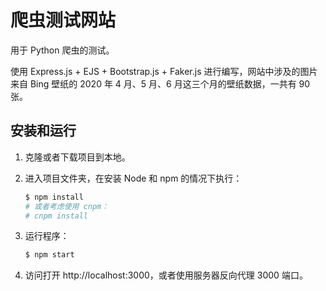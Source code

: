 # 爬虫测试网站

用于 Python 爬虫的测试。

使用 Express.js + EJS + Bootstrap.js + Faker.js 进行编写，网站中涉及的图片来自 Bing 壁纸的 2020 年 4 月、5 月、6 月这三个月的壁纸数据，一共有 90 张。

## 安装和运行

1. 克隆或者下载项目到本地。

2. 进入项目文件夹，在安装 Node 和 npm 的情况下执行：

    ```bash
   $ npm install
   # 或者考虑使用 cnpm：
   # cnpm install 
   ```

3. 运行程序：

    ```bash
    $ npm start
    ```

4. 访问打开 http://localhost:3000，或者使用服务器反向代理 3000 端口。